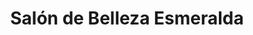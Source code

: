 ---
title: "Salón de Belleza Esmeralda"
url: /usulutan/salon-de-belleza-esmeralda/
shop: Friseur
---